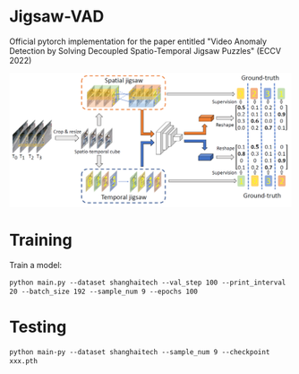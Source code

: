 # Jigsaw-VAD
Official pytorch implementation for the paper entitled "Video Anomaly Detection by Solving Decoupled Spatio-Temporal Jigsaw Puzzles" (ECCV 2022)

![plot](./figs/arch.png)


# Training
Train a model:

```
python main.py --dataset shanghaitech --val_step 100 --print_interval 20 --batch_size 192 --sample_num 9 --epochs 100
```


# Testing
```
python main-py --dataset shanghaitech --sample_num 9 --checkpoint xxx.pth
```
